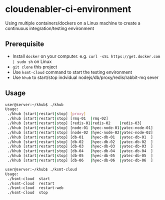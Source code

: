 # cloudenabler-ci-environment
Using multiple containers/dockers on a Linux machine to create a continuous integration/testing environment 

## Prerequisite
 - Install `docker` on your computer. e.g.  `curl -sSL https://get.docker.com | sudo sh` on Linux
 - `git clone` this project
 - Use `ksmt-cloud` command to start the testing environment
 - Use `khub` to start/stop indvidual nodejs/db/proxy/redis/rabbit-mq sever
 
## Usage

```sh
user@server:~/khub$ ./khub 
Usage:
 ./khub [start|restart|stop] [proxy]
 ./khub [start|restart|stop] [rmq-01  |rmq-02]
 ./khub [start|restart|stop] [redis-01|redis-02    |redis-03]
 ./khub [start|restart|stop] [node-01 |hyec-node-01|yatec-node-01]
 ./khub [start|restart|stop] [node-02 |hyec-node-02|yatec-node-02]
 ./khub [start|restart|stop] [db-01   |hyec-db-01  |yatec-db-01  ]
 ./khub [start|restart|stop] [db-02   |hyec-db-02  |yatec-db-02  ]
 ./khub [start|restart|stop] [db-03   |hyec-db-03  |yatec-db-03  ]
 ./khub [start|restart|stop] [db-04   |hyec-db-04  |yatec-db-04  ]
 ./khub [start|restart|stop] [db-05   |hyec-db-05  |yatec-db-05  ]
 ./khub [start|restart|stop] [db-06   |hyec-db-06  |yatec-db-06  ]
```

```sh
user@server:~/khub$ ./ksmt-cloud 
Usage: 
 ./ksmt-cloud  start
 ./ksmt-cloud  restart
 ./ksmt-cloud  restart-web
 ./ksmt-cloud  stop
```
